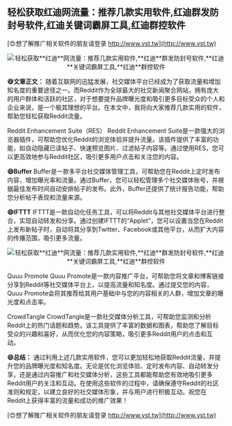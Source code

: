 ## **轻松获取**红迪**网流量：推荐几款实用软件,**红迪**群发防封号软件,**红迪**关键词霸屏工具,**红迪**群控软件**

[😍想了解推广相关软件的朋友请登录 http://www.vst.tw](http://www.vst.tw)

 <center><img src="https://vst.tw/MP4/tuiguang/png/7.png" alt="轻松获取**红迪**网流量：推荐几款实用软件,**红迪**群发防封号软件,**红迪**关键词霸屏工具,**红迪**群控软件"></center>

**😄文章正文：**
随着互联网的迅猛发展，社交媒体平台已经成为了获取流量和增加知名度的重要途径之一。而Reddit作为全球最大的社交新闻聚合网站，拥有庞大的用户群体和活跃的社区，对于想要提升品牌曝光度和吸引更多目标受众的个人和企业来说，是一个极其理想的平台。在本文中，我将向大家推荐几款实用的软件，帮助您轻松获取Reddit流量。

Reddit Enhancement Suite（RES）
Reddit Enhancement Suite是一款强大的浏览器插件，可帮助您优化Reddit的浏览体验并提升流量。该插件提供了丰富的功能，如自动隐藏已读帖子、快速预览图片、过滤帖子内容等。通过使用RES，您可以更高效地参与Reddit社区，吸引更多用户点击和关注您的内容。

**😄Buffer**
Buffer是一款多平台社交媒体管理工具，可帮助您在Reddit上定时发布内容，增加曝光率和流量。通过Buffer，您可以轻松管理多个社交媒体账号，并根据最佳发布时间自动安排帖子的发布。此外，Buffer还提供了统计报告功能，帮助您分析帖子表现和流量来源。

**😄IFTTT**
IFTTT是一款自动化任务工具，可以将Reddit与其他社交媒体平台进行整合，实现自动转发和分享。通过创建IFTTT的“Applet”，您可以设置当您在Reddit上发布新帖子时，自动将其分享到Twitter、Facebook或其他平台，从而扩大内容的传播范围，吸引更多流量。

 <center><img src="https://vst.tw/MP4/tuiguang/png/7.png" alt="轻松获取**红迪**网流量：推荐几款实用软件,**红迪**群发防封号软件,**红迪**关键词霸屏工具,**红迪**群控软件"></center>

Quuu Promote
Quuu Promote是一款内容推广平台，可帮助您将文章和博客链接分享到Reddit等社交媒体平台上，以提高流量和知名度。通过提交您的内容，Quuu Promote会将其推荐给其用户基础中与您的内容相关的人群，增加文章的曝光度和点击率。

CrowdTangle
CrowdTangle是一款社交媒体分析工具，可帮助您监测和分析Reddit上的热门话题和趋势。该工具提供了丰富的数据和图表，帮助您了解目标受众的兴趣和喜好，从而优化您的内容策略，吸引更多Reddit用户的点击和互动。

**😄总结：**
通过利用上述几款实用软件，您可以更加轻松地获取Reddit流量，并提升您的品牌曝光度和知名度。无论是优化浏览体验、定时发布内容、自动转发分享，还是通过内容推广和社交媒体分析，这些工具都能帮助您有效地吸引更多Reddit用户的关注和互动。在使用这些软件的过程中，请确保遵守Reddit的社区准则和规定，以建立良好的社交媒体形象，并与用户进行积极互动。祝您在Reddit上获得丰富的流量和成功的推广效果！

[😍想了解推广相关软件的朋友请登录 http://www.vst.tw](http://www.vst.tw)



